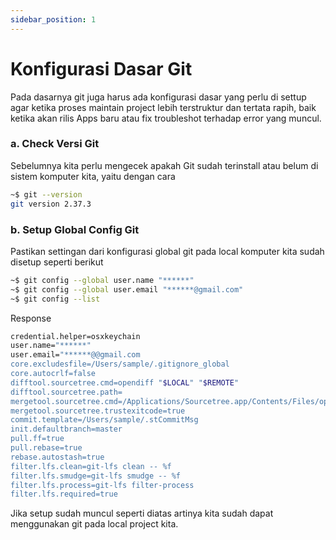 ```yaml
---
sidebar_position: 1
---
```


# Konfigurasi Dasar Git
Pada dasarnya git juga harus ada konfigurasi dasar yang perlu di settup agar ketika proses maintain project lebih terstruktur dan tertata rapih, baik ketika akan rilis Apps baru atau fix troubleshot terhadap error yang muncul.

### a. Check Versi Git
Sebelumnya kita perlu mengecek apakah Git sudah terinstall atau belum di sistem komputer kita, yaitu dengan cara

```.sh
~$ git --version
git version 2.37.3
```

### b. Setup Global Config Git
Pastikan settingan dari konfigurasi global git pada local komputer kita sudah disetup seperti berikut

```.sh
~$ git config --global user.name "******"
~$ git config --global user.email "******@gmail.com"
~$ git config --list 
```

Response

```.sh
credential.helper=osxkeychain
user.name="******"
user.email="******@@gmail.com
core.excludesfile=/Users/sample/.gitignore_global
core.autocrlf=false
difftool.sourcetree.cmd=opendiff "$LOCAL" "$REMOTE"
difftool.sourcetree.path=
mergetool.sourcetree.cmd=/Applications/Sourcetree.app/Contents/Files/opendiff-w.sh "$LOCAL" "$REMOTE" -ancestor "$BASE" -merge "$MERGED"
mergetool.sourcetree.trustexitcode=true
commit.template=/Users/sample/.stCommitMsg
init.defaultbranch=master
pull.ff=true
pull.rebase=true
rebase.autostash=true
filter.lfs.clean=git-lfs clean -- %f
filter.lfs.smudge=git-lfs smudge -- %f
filter.lfs.process=git-lfs filter-process
filter.lfs.required=true
```

Jika setup sudah muncul seperti diatas artinya kita sudah dapat menggunakan git pada local project kita.